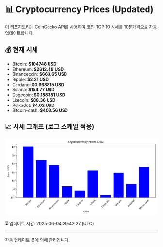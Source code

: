 
# 📊 Cryptocurrency Prices (Updated)

이 리포지토리는 CoinGecko API를 사용하여 코인 TOP 10 시세를 10분가격으로 자동 업데이트합니다.

## 💰 현재 시세
- Bitcoin: **$104748 USD**
- Ethereum: **$2612.48 USD**
- Binancecoin: **$663.65 USD**
- Ripple: **$2.21 USD**
- Cardano: **$0.668815 USD**
- Solana: **$154.77 USD**
- Dogecoin: **$0.188381 USD**
- Litecoin: **$88.36 USD**
- Polkadot: **$4.02 USD**
- Bitcoin-cash: **$403.56 USD**

## 📈 시세 그래프 (로그 스케일 적용)
![Crypto Prices](crypto_prices.png)

⏳ 업데이트 시간: 2025-06-04 20:42:27 (UTC)

---
자동 업데이트 봇에 의해 관리됩니다.
